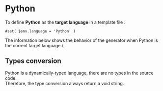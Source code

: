 # Python

To define **Python** as the **target language** in a template file :

```
#set( $env.language = 'Python' )
```

The information below shows the behavior of the generator when Python is the current target language.\


## Types conversion&#x20;

Python is a dynamically-typed language, there are no types in the source code. \
Therefore, the type conversion always return a void string.
